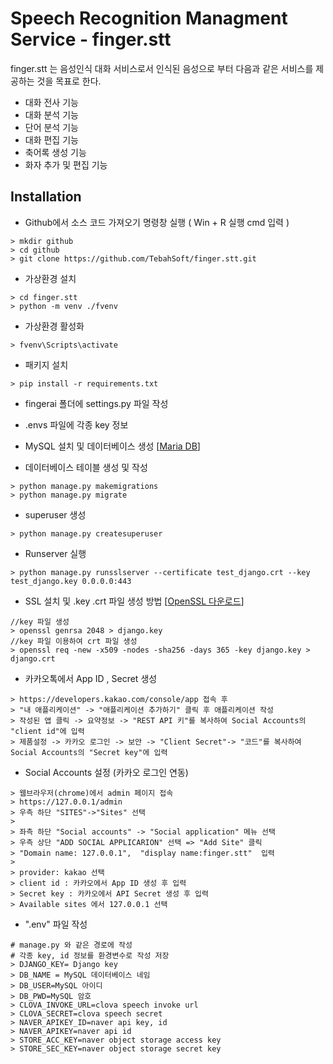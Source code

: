 # Speech Recognition Managment Service - finger.stt
finger.stt 는 음성인식 대화 서비스로서 인식된 음성으로 부터 다음과 같은 서비스를 제공하는 것을 목표로 한다.
- 대화 전사 기능
- 대화 분석 기능
- 단어 분석 기능
- 대화 편집 기능
- 축어록 생성 기능
- 화자 추가 및 편집 기능

## Installation
- Github에서 소스 코드 가져오기
명령창 실행 ( Win + R 실행 cmd 입력 )
```
> mkdir github
> cd github
> git clone https://github.com/TebahSoft/finger.stt.git
```

- 가상환경 설치
```
> cd finger.stt
> python -m venv ./fvenv
```

- 가상환경 활성화
```
> fvenv\Scripts\activate
```

- 패키지 설치
```
> pip install -r requirements.txt
```

- fingerai 폴더에 settings.py 파일 작성

- .envs 파일에 각종 key 정보 

- MySQL 설치 및 데이터베이스 생성 
[[Maria DB](https://mariadb.org/download/?t=mariadb&p=mariadb&r=10.9.1&os=windows&cpu=x86_64&pkg=msi&m=yongbok)]

- 데이터베이스 테이블 생성 및 작성
```
> python manage.py makemigrations
> python manage.py migrate
```

- superuser 생성
```
> python manage.py createsuperuser
```

- Runserver 실행 
```
> python manage.py runsslserver --certificate test_django.crt --key test_django.key 0.0.0.0:443
```

- SSL 설치 및 .key .crt 파일 생성 방법
[[OpenSSL 다운로드](http://slproweb.com/products/Win32OpenSSL.html)]
```
//key 파일 생성
> openssl genrsa 2048 > django.key
//key 파일 이용하여 crt 파일 생성
> openssl req -new -x509 -nodes -sha256 -days 365 -key django.key > django.crt
```

- 카카오톡에서 App ID , Secret 생성 
```
> https://developers.kakao.com/console/app 접속 후
> "내 애플리케이션" -> "애플리케이션 추가하기" 클릭 후 애플리케이션 작성
> 작성된 앱 클릭 -> 요약정보 -> "REST API 키"를 복사하여 Social Accounts의 "client id"에 입력
> 제품설정 -> 카카오 로그인 -> 보안 -> "Client Secret"-> "코드"를 복사하여 Social Accounts의 "Secret key"에 입력
```

- Social Accounts 설정 (카카오 로그인 연동)  
```
> 웹브라우저(chrome)에서 admin 페이지 접속
> https://127.0.0.1/admin 
> 우측 하단 "SITES"->"Sites" 선택
> 
> 좌측 하단 "Social accounts" -> "Social application" 메뉴 선택 
> 우측 상단 "ADD SOCIAL APPLICARION" 선택 => "Add Site" 클릭
> "Domain name: 127.0.0.1",  "display name:finger.stt"  입력
> 
> provider: kakao 선택
> client id : 카카오에서 App ID 생성 후 입력
> Secret key : 카카오에서 API Secret 생성 후 입력
> Available sites 에서 127.0.0.1 선택
```

- ".env" 파일 작성
```
# manage.py 와 같은 경로에 작성
# 각종 key, id 정보를 환경변수로 작성 저장
> DJANGO_KEY= Django key
> DB_NAME = MySQL 데이터베이스 네임
> DB_USER=MySQL 아이디
> DB_PWD=MySQL 암호
> CLOVA_INVOKE_URL=clova speech invoke url
> CLOVA_SECRET=clova speech secret
> NAVER_APIKEY_ID=naver api key, id
> NAVER_APIKEY=naver api id
> STORE_ACC_KEY=naver object storage access key
> STORE_SEC_KEY=naver object storage secret key
```



